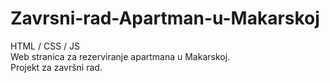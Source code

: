 # Zavrsni-rad-Apartman-u-Makarskoj
HTML / CSS / JS<br>
Web stranica za rezerviranje apartmana u Makarskoj.<br> Projekt za završni rad.
